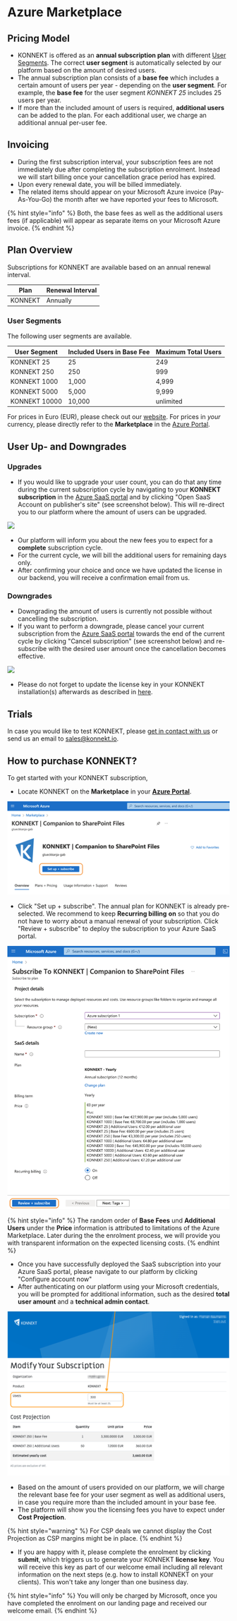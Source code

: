 # Azure Marketplace

## Pricing Model

* KONNEKT is offered as an **annual subscription plan** with different [User Segments](azure-marketplace.md#user-segments). The correct **user segment** is automatically selected by our platform based on the amount of desired users.
* The annual subscription plan consists of a **base fee** which includes a certain amount of users per year - depending on the **user segment**. For example, the **base fee** for the user segment _KONNEKT 25_ includes 25 users per year.
* If more than the included amount of users is required, **additional users** can be added to the  plan. For each additional user, we charge an additional annual per-user fee.

## Invoicing

* During the first subscription interval, your subscription fees are not immediately due after completing the subscription enrolment. Instead we will start billing once your cancellation grace period has expired.&#x20;
* Upon every renewal date, you will be billed immediately.
* The related items should appear on your Microsoft Azure invoice (Pay-As-You-Go) the month after we have reported your fees to Microsoft.

{% hint style="info" %}
Both, the base fees as well as the additional users fees (if applicable) will appear as separate items on your Microsoft Azure invoice.
{% endhint %}

## Plan Overview

Subscriptions for KONNEKT are available based on an annual renewal interval.

| **Plan** | **Renewal Interval** |
| -------- | -------------------- |
| KONNEKT  | Annually             |

### User Segments

The following user segments are available.

| **User Segment** | **Included Users in Base Fee** | **Maximum Total Users** |
| ---------------- | ------------------------------ | ----------------------- |
| KONNEKT 25       | 25                             | 249                     |
| KONNEKT 250      | 250                            | 999                     |
| KONNEKT 1000     | 1,000                          | 4,999                   |
| KONNEKT 5000     | 5,000                          | 9,999                   |
| KONNEKT 10000    | 10,000                         | unlimited               |

For prices in Euro (EUR), please check out our <mark style="color:green;"></mark> [website](https://www.konnekt.io/pricing/). For prices in _your_ currency, please directly refer to the **Marketplace** in the [Azure Portal](https://portal.azure.com).

## User Up- and Downgrades

### Upgrades

* If you would like to upgrade your user count, you can do that any time during the current subscription cycle by navigating to your **KONNEKT subscription** in the [Azure SaaS portal](https://portal.azure.com/#blade/HubsExtension/BrowseResourceBlade/resourceType/Microsoft.SaaS%2Fresources) <mark style="color:green;"></mark> and by clicking "Open SaaS Account on publisher's site" (see screenshot below). This will re-direct you to our platform where the amount of users can be upgraded.

![](../.gitbook/assets/SaaSPortal\_changeSubscription.png)

* Our platform will inform you about the new fees you to expect for a **complete** subscription cycle.
* For the current cycle, we will bill the additional users for remaining days only.
* After confirming your choice and once we have updated the license in our backend, you will receive a confirmation email from us.

### Downgrades

* Downgrading the amount of users is currently not possible without cancelling the subscription.
* If you want to perform a downgrade, please cancel your current subscription from the <mark style="color:green;"></mark> [Azure SaaS portal](https://portal.azure.com/#blade/HubsExtension/BrowseResourceBlade/resourceType/Microsoft.SaaS%2Fresources) towards the end of the current cycle by clicking "Cancel subscription" (see screenshot below) and re-subscribe with the desired user amount once the cancellation becomes effective.

![](../.gitbook/assets/SaaSPortal\_cancelSubscription.png)

* Please do not forget to update the license key in your KONNEKT installation(s) afterwards as described in [here](https://docs.konnekt.io/configuration/other/license-key-on-multi-user-environments).

## Trials

In case you would like to test KONNEKT, please [get in contact with us](https://www.konnekt.io/start-now/#try) or send us an email to [sales@konnekt.io](mailto:sales@konnekt.io).

## How to purchase KONNEKT?

To get started with your KONNEKT subscription,

* Locate KONNEKT on the **Marketplace** in your [**Azure Portal**](https://portal.azure.com/#create/glueckkanja-gabag.radiusaas-transactable-prod/preview).&#x20;

![](<../.gitbook/assets/image (29).png>)

* Click "Set up + subscribe". The annual plan for KONNEKT is already pre-selected. We recommend to keep **Recurring billing** **on** so that you do not have to worry about a manual renewal of your subscription. Click "Review + subscribe" to deploy the subscription to your Azure SaaS portal.

![](<../.gitbook/assets/image (30).png>)

{% hint style="info" %}
The random order of **Base Fees** und **Additional Users** under the **Price** information is attributed to limitations of the Azure Marketplace. Later during the the enrolment process, we will provide you with transparent information on the expected licensing costs.
{% endhint %}

* Once you have successfully deployed the SaaS subscription into your Azure SaaS portal, please navigate to our platform by clicking "Configure account now"
* After authenticating on our platform using your Microsoft credentials, you will be prompted for additional information, such as the desired **total user amount** and a **technical admin contact**.

![](<../.gitbook/assets/konnekt-landing-page (2).png>)

* Based on the amount of users provided on our platform, we will charge the relevant base fee for your user segment as well as additional users, in case you require more than the included amount in your base fee.
* The platform will show you the licensing fees you have to expect under **Cost Projection**.

{% hint style="warning" %}
For CSP deals we cannot display the Cost Projection as CSP margins might be in place.
{% endhint %}

* If you are happy with it, please complete the enrolment by clicking **submit**, which triggers us to generate your KONNEKT **license key**. You will receive this key as part of our welcome email including all relevant information on the next steps (e.g. how to install KONNEKT on your clients). This won't take any longer than one business day.

{% hint style="info" %}
You will only be charged by Microsoft, once you have completed the enrolment on our landing page and received our welcome email.
{% endhint %}
